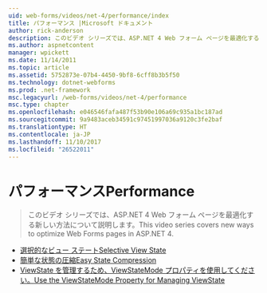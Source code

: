 ```yaml
---
uid: web-forms/videos/net-4/performance/index
title: パフォーマンス |Microsoft ドキュメント
author: rick-anderson
description: このビデオ シリーズでは、ASP.NET 4 Web フォーム ページを最適化する新しい方法について説明します。
ms.author: aspnetcontent
manager: wpickett
ms.date: 11/14/2011
ms.topic: article
ms.assetid: 5752873e-07b4-4450-9bf8-6cff8b3b5f50
ms.technology: dotnet-webforms
ms.prod: .net-framework
msc.legacyurl: /web-forms/videos/net-4/performance
msc.type: chapter
ms.openlocfilehash: e046546fafa487f53b90e106a69c935a1bc187ad
ms.sourcegitcommit: 9a9483aceb34591c97451997036a9120c3fe2baf
ms.translationtype: HT
ms.contentlocale: ja-JP
ms.lasthandoff: 11/10/2017
ms.locfileid: "26522011"
---
```

<a name="performance"></a><span data-ttu-id="60b52-103">パフォーマンス</span><span class="sxs-lookup"><span data-stu-id="60b52-103">Performance</span></span>
====================
> <span data-ttu-id="60b52-104">このビデオ シリーズでは、ASP.NET 4 Web フォーム ページを最適化する新しい方法について説明します。</span><span class="sxs-lookup"><span data-stu-id="60b52-104">This video series covers new ways to optimize Web Forms pages in ASP.NET 4.</span></span>


- [<span data-ttu-id="60b52-105">選択的なビュー ステート</span><span class="sxs-lookup"><span data-stu-id="60b52-105">Selective View State</span></span>](aspnet-4-quick-hit-selective-view-state.md)
- [<span data-ttu-id="60b52-106">簡単な状態の圧縮</span><span class="sxs-lookup"><span data-stu-id="60b52-106">Easy State Compression</span></span>](aspnet-4-quick-hit-easy-state-compression.md)
- [<span data-ttu-id="60b52-107">ViewState を管理するため、ViewStateMode プロパティを使用してください。</span><span class="sxs-lookup"><span data-stu-id="60b52-107">Use the ViewStateMode Property for Managing ViewState</span></span>](how-do-i-use-the-viewstatemode-property-for-managing-viewstate.md)
